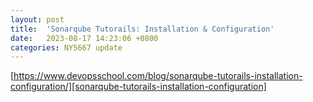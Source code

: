 ```yaml
---
layout: post
title:  'Sonarqube Tutorails: Installation & Configuration'
date:   2023-08-17 14:23:06 +0800
categories: NY5667 update
---
```


[https://www.devopsschool.com/blog/sonarqube-tutorails-installation-configuration/][sonarqube-tutorails-installation-configuration]

[sonarqube-tutorails-installation-configuration]: https://www.devopsschool.com/blog/sonarqube-tutorails-installation-configuration/